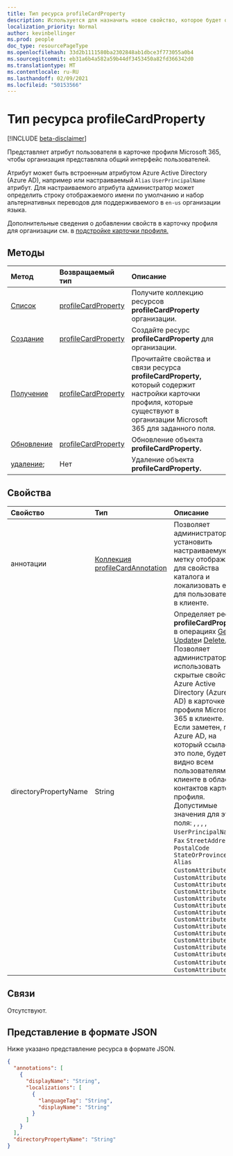 ```yaml
---
title: Тип ресурса profileCardProperty
description: Используется для назначить новое свойство, которое будет отображаться в общем, пользовательском или пользовательском отображаемом имени или аннотации. Администратор может определить строку отображаемого имени по умолчанию и набор альтернативных переводов для поддерживаемого в организации языка.
localization_priority: Normal
author: kevinbellinger
ms.prod: people
doc_type: resourcePageType
ms.openlocfilehash: 33d2b1111580ba2302848ab1dbce3f773055a0b4
ms.sourcegitcommit: eb31a6b4a582a59b44df3453450a82fd366342d0
ms.translationtype: MT
ms.contentlocale: ru-RU
ms.lasthandoff: 02/09/2021
ms.locfileid: "50153566"
---
```

# <a name="profilecardproperty-resource-type"></a>Тип ресурса profileCardProperty

[!INCLUDE [beta-disclaimer](../../includes/beta-disclaimer.md)]

Представляет атрибут пользователя в карточке профиля Microsoft 365, чтобы организация представляла общий интерфейс пользователей.

Атрибут может быть встроенным атрибутом Azure Active Directory (Azure AD), например или настраиваемый `Alias` `UserPrincipalName` атрибут. Для настраиваемого атрибута администратор может определить строку отображаемого имени по умолчанию и набор альтернативных переводов для поддерживаемого в `en-us` организации языка.

Дополнительные сведения о добавлении свойств в карточку профиля для организации см. в [подстройке карточки профиля.](/graph/add-properties-profilecard)

## <a name="methods"></a>Методы

| Метод       | Возвращаемый тип | Описание |
|:-------------------------------------------------------------|:----------------------------------------------|:-----------------------------------------------------------------|
| [Список](../api/organizationsettings-list-profilecardproperties.md) | [profileCardProperty](profilecardproperty.md) | Получите коллекцию ресурсов **profileCardProperty** организации. |
| [Создание](../api/organizationsettings-post-profilecardproperties.md) | [profileCardProperty](profilecardproperty.md) | Создайте ресурс **profileCardProperty** для организации. |
| [Получение](../api/profilecardproperty-get.md) | [profileCardProperty](profilecardproperty.md) | Прочитайте свойства и связи ресурса **profileCardProperty,** который содержит настройки карточки профиля, которые существуют в организации Microsoft 365 для заданного поля. |
| [Обновление](../api/profilecardproperty-update.md)               | [profileCardProperty](profilecardproperty.md) | Обновление объекта **profileCardProperty.**                               |
| [удаление](../api/profilecardproperty-delete.md);               | Нет                                          | Удаление объекта **profileCardProperty.**                               |

## <a name="properties"></a>Свойства

| Свойство             | Тип                                                        | Описание |
|:---------------------|:------------------------------------------------------------|:------------|
|аннотации           |[Коллекция profileCardAnnotation](profilecardannotation.md) | Позволяет администратору установить настраиваемую метку отображения для свойства каталога и локализовать ее для пользователей в клиенте.|
|directoryPropertyName |String                                                       | Определяет ресурс **profileCardProperty** в операциях [Get,](../api/profilecardproperty-get.md) [Update](../api/profilecardproperty-update.md)и [Delete.](../api/profilecardproperty-delete.md) Позволяет администратору использовать скрытые свойства Azure Active Directory (Azure AD) в карточке профиля Microsoft 365 в клиенте. Если заметен, поле Azure AD, на который ссылается это поле, будет видно всем пользователям в клиенте в области контактов карточки профиля. Допустимые значения для этого поля: , , , , `UserPrincipalName` , , `Fax` `StreetAddress` `PostalCode` `StateOrProvince` `Alias` `CustomAttribute1` , `CustomAttribute2` `CustomAttribute3` `CustomAttribute4` `CustomAttribute5` `CustomAttribute6` `CustomAttribute7` `CustomAttribute8` `CustomAttribute9` `CustomAttribute10` `CustomAttribute11` `CustomAttribute12` `CustomAttribute13` `CustomAttribute14` . `CustomAttribute15` |

## <a name="relationships"></a>Связи

Отсутствуют.

## <a name="json-representation"></a>Представление в формате JSON

Ниже указано представление ресурса в формате JSON.

<!-- {
  "blockType": "resource",
  "optionalProperties": [

  ],
  "@odata.type": "microsoft.graph.profileCardProperty"
}-->

```json
{
  "annotations": [
    {
      "displayName": "String",
      "localizations": [
        {
          "languageTag": "String",
          "displayName": "String"
        }
      ]
    }
  ],
  "directoryPropertyName": "String"
}
```

<!-- uuid: 16cd6b66-4b1a-43a1-adaf-3a886856ed98
2019-02-04 14:57:30 UTC -->
<!-- {
  "type": "#page.annotation",
  "description": "profileCardProperty resource",
  "keywords": "",
  "section": "documentation",
  "tocPath": ""
}-->

